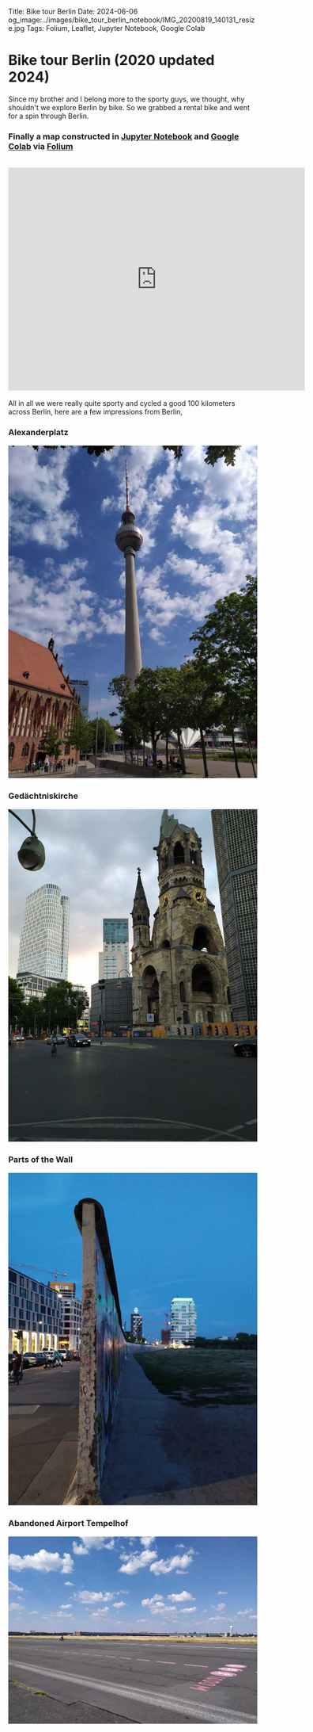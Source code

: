Title: Bike tour Berlin
Date: 2024-06-06
og_image:../images/bike_tour_berlin_notebook/IMG_20200819_140131_resize.jpg
Tags: Folium, Leaflet, Jupyter Notebook, Google Colab

# Bike tour Berlin (2020 updated 2024)
Since my brother and I belong more to the sporty guys, we thought, why shouldn't we explore Berlin by bike.
So we grabbed a rental bike and went for a spin through Berlin.

### Finally a map constructed in [Jupyter Notebook](https://jupyter.org/) and [Google Colab](https://colab.google/)  via [Folium](https://python-visualization.github.io/folium/latest/)

</br>

<iframe src="https://markusgoller.at/bike_tour_berlin_map.html" width="600" height="450" frameborder="0" style="border:0" allowfullscreen></iframe>

All in all we were really quite sporty and cycled a good 100 kilometers across Berlin, here are a few impressions from Berlin,

### Alexanderplatz
![Photo](/images/bike_tour_berlin_notebook/IMG_20200815_114145_resize.jpg)

### Gedächtniskirche
![Photo](/images/bike_tour_berlin_notebook/IMG_20200815_200436_1_resize.jpg)

### Parts of the Wall
![Photo](/images/bike_tour_berlin_notebook/IMG_20200819_205230_resize.jpg)

### Abandoned Airport Tempelhof
![Photo](/images/bike_tour_berlin_notebook/IMG_20200817_134433_resize.jpg)
